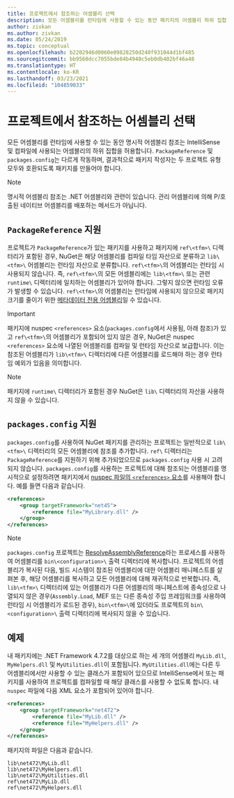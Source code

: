 ```yaml
---
title: 프로젝트에서 참조하는 어셈블리 선택
description: 모든 어셈블리를 런타임에 사용할 수 있는 동안 패키지의 어셈블리 하위 집합을 컴파일러에서 사용할 수 있도록 합니다.
author: zivkan
ms.author: zivkan
ms.date: 05/24/2019
ms.topic: conceptual
ms.openlocfilehash: b2202946d0060e09828250d240f931044d1bf485
ms.sourcegitcommit: bb9560dcc7055bde84b4940c5eb0db402bf46a48
ms.translationtype: HT
ms.contentlocale: ko-KR
ms.lasthandoff: 03/23/2021
ms.locfileid: "104859033"
---
```

# <a name="select-assemblies-referenced-by-projects"></a>프로젝트에서 참조하는 어셈블리 선택

모든 어셈블리를 런타임에 사용할 수 있는 동안 명시적 어셈블리 참조는 IntelliSense 및 컴파일에 사용되는 어셈블리의 하위 집합을 허용합니다. `PackageReference` 및 `packages.config`는 다르게 작동하며, 결과적으로 패키지 작성자는 두 프로젝트 유형 모두와 호환되도록 패키지를 만들어야 합니다.

> [!Note]
> 명시적 어셈블리 참조는 .NET 어셈블리와 관련이 있습니다. 관리 어셈블리에 의해 P/호출된 네이티브 어셈블리를 배포하는 메서드가 아닙니다.

## <a name="packagereference-support"></a>`PackageReference` 지원

프로젝트가 `PackageReference`가 있는 패키지를 사용하고 패키지에 `ref\<tfm>\` 디렉터리가 포함된 경우, NuGet은 해당 어셈블리를 컴파일 타임 자산으로 분류하고 `lib\<tfm>\` 어셈블리는 런타임 자산으로 분류합니다. `ref\<tfm>\`의 어셈블리는 런타임 시 사용되지 않습니다. 즉, `ref\<tfm>\`의 모든 어셈블리에는 `lib\<tfm>\` 또는 관련 `runtime\` 디렉터리에 일치하는 어셈블리가 있어야 합니다. 그렇지 않으면 런타임 오류가 발생할 수 있습니다. `ref\<tfm>\`의 어셈블리는 런타임에 사용되지 않으므로 패키지 크기를 줄이기 위한 [메타데이터 전용 어셈블리](https://github.com/dotnet/roslyn/blob/main/docs/features/refout.md)일 수 있습니다.

> [!Important]
> 패키지에 nuspec `<references>` 요소(`packages.config`에서 사용됨, 아래 참조)가 있고 `ref\<tfm>\`의 어셈블리가 포함되어 있지 않은 경우, NuGet은 nuspec `<references>` 요소에 나열된 어셈블리를 컴파일 및 런타임 자산으로 보급합니다. 이는 참조된 어셈블리가 `lib\<tfm>\` 디렉터리에 다른 어셈블리를 로드해야 하는 경우 런타임 예외가 있음을 의미합니다.

> [!Note]
> 패키지에 `runtime\` 디렉터리가 포함된 경우 NuGet은 `lib\` 디렉터리의 자산을 사용하지 않을 수 있습니다.

## <a name="packagesconfig-support"></a>`packages.config` 지원

`packages.config`를 사용하여 NuGet 패키지를 관리하는 프로젝트는 일반적으로 `lib\<tfm>\` 디렉터리의 모든 어셈블리에 참조를 추가합니다. `ref\` 디렉터리는 `PackageReference`를 지원하기 위해 추가되었으므로 `packages.config` 사용 시 고려되지 않습니다. `packages.config`를 사용하는 프로젝트에 대해 참조되는 어셈블리를 명시적으로 설정하려면 패키지에서 [nuspec 파일의 `<references>` 요소](../reference/nuspec.md#explicit-assembly-references)를 사용해야 합니다. 예를 들면 다음과 같습니다.

```xml
<references>
    <group targetFramework="net45">
        <reference file="MyLibrary.dll" />
    </group>
</references>
```

> [!Note]
> `packages.config` 프로젝트는 [ResolveAssemblyReference](https://github.com/Microsoft/msbuild/blob/main/documentation/wiki/ResolveAssemblyReference.md)라는 프로세스를 사용하여 어셈블리를 `bin\<configuration>\` 출력 디렉터리에 복사합니다. 프로젝트의 어셈블리가 복사된 다음, 빌드 시스템이 참조된 어셈블리에 대한 어셈블리 매니페스트를 살펴본 후, 해당 어셈블리를 복사하고 모든 어셈블리에 대해 재귀적으로 반복합니다. 즉, `lib\<tfm>\` 디렉터리에 있는 어셈블리가 다른 어셈블리의 매니페스트에 종속성으로 나열되지 않은 경우(`Assembly.Load`, MEF 또는 다른 종속성 주입 프레임워크를 사용하여 런타임 시 어셈블리가 로드된 경우), `bin\<tfm>\`에 있더라도 프로젝트의 `bin\<configuration>\` 출력 디렉터리에 복사되지 않을 수 있습니다.

## <a name="example"></a>예제

내 패키지에는 .NET Framework 4.7.2를 대상으로 하는 세 개의 어셈블리 `MyLib.dll`, `MyHelpers.dll` 및 `MyUtilities.dll`이 포함됩니다. `MyUtilities.dll`에는 다른 두 어셈블리에서만 사용할 수 있는 클래스가 포함되어 있으므로 IntelliSense에서 또는 패키지를 사용하여 프로젝트를 컴파일할 때 해당 클래스를 사용할 수 없도록 합니다. 내 `nuspec` 파일에 다음 XML 요소가 포함되어 있어야 합니다.

```xml
<references>
    <group targetFramework="net472">
        <reference file="MyLib.dll" />
        <reference file="MyHelpers.dll" />
    </group>
</references>
```

패키지의 파일은 다음과 같습니다.

```text
lib\net472\MyLib.dll
lib\net472\MyHelpers.dll
lib\net472\MyUtilities.dll
ref\net472\MyLib.dll
ref\net472\MyHelpers.dll
```
